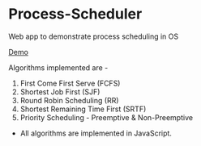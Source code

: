 # Process-Scheduler
Web app to demonstrate process scheduling in OS

[Demo](https://vichitr.github.io/Process-Scheduler/)

Algorithms implemented are - 
1. First Come First Serve (FCFS)
2. Shortest Job First (SJF)
3. Round Robin Scheduling (RR)
4. Shortest Remaining Time First (SRTF)
5. Priority Scheduling - Preemptive & Non-Preemptive 

- All algorithms are implemented in JavaScript.
